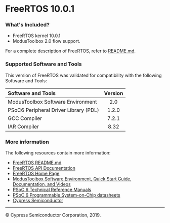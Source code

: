 # FreeRTOS 10.0.1
 
### What's Included?
* FreeRTOS kernel 10.0.1
* ModusToolbox 2.0 flow support.

For a complete description of FreeRTOS, refer to [README.md](./README.md).

### Supported Software and Tools
This version of FreeRTOS was validated for compatibility with the following Software and Tools:

| Software and Tools                                      | Version |
| :---                                                    | :----:  |
| ModusToolbox Software Environment                       | 2.0     |
| PSoC6 Peripheral Driver Library (PDL)                   | 1.2.0   |
| GCC Compiler                                            | 7.2.1   |
| IAR Compiler                                            | 8.32    |

### More information
The following resources contain more information:
* [FreeRTOS README.md](./README.md)
* [FreeRTOS API Documentation](http://www.freertos.org/a00106.html)
* [FreeRTOS Home Page](https://www.freertos.org/index.html)
* [ModusToolbox Software Environment, Quick Start Guide, Documentation, and Videos](https://www.cypress.com/products/modustoolbox-software-environment)
* [PSoC 6 Technical Reference Manuals](https://www.cypress.com/search/all?f%5B0%5D=meta_type%3Atechnical_documents&f%5B1%5D=resource_meta_type%3A583&f%5B2%5D=field_related_products%3A114026)
* [PSoC 6 Programmable System-on-Chip datasheets](https://www.cypress.com/search/all?f%5B0%5D=meta_type%3Atechnical_documents&f%5B1%5D=field_related_products%3A114026&f%5B2%5D=resource_meta_type%3A575)
* [Cypress Semiconductor](http://www.cypress.com)
---
© Cypress Semiconductor Corporation, 2019.
